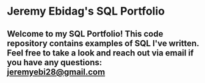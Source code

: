 # Jeremy Ebidag's SQL Portfolio

## Welcome to my SQL Portfolio! This code repository contains examples of SQL I've written. Feel free to take a look and reach out via email if you have any questions: jeremyebi28@gmail.com
